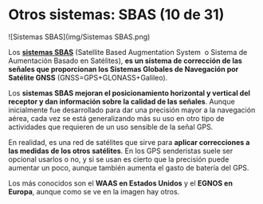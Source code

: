 # Otros sistemas: SBAS (10 de 31)

![Sistemas SBAS](img/Sistemas SBAS.png)

Los [**sistemas SBAS**](https://es.wikipedia.org/wiki/SBAS "Sistemas SBAS en wikipedia") (Satellite Based Augmentation System  o Sistema de Aumentación Basado en Satélites), **es un sistema de corrección de las señales que proporcionan los Sistemas Globales de Navegación por Satélite GNSS** (GNSS=GPS+GLONASS+Galileo).

Los **sistemas SBAS mejoran el posicionamiento horizontal y vertical del receptor y dan información sobre la calidad de las señales**. Aunque inicialmente fue desarrollado para dar una precisión mayor a la navegación aérea, cada vez se está generalizando más su uso en otro tipo de actividades que requieren de un uso sensible de la señal GPS.

En realidad, es una red de satélites que sirve para **aplicar correcciones a las medidas de los otros satélites**. En los GPS senderistas suele ser opcional usarlos o no, y si se usan es cierto que la precisión puede aumentar un poco, aunque también aumenta el gasto de batería del GPS.  

Los más conocidos son el **WAAS en Estados Unidos** y el **EGNOS en Europa**, aunque como se ve en la imagen hay otros.  

